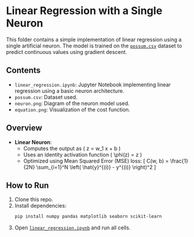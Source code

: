 # Linear Regression with a Single Neuron

This folder contains a simple implementation of linear regression using a single artificial neuron. The model is trained on the [`possum.csv`](https://www.kaggle.com/datasets/abrambeyer/openintro-possum) dataset to predict continuous values using gradient descent.

## Contents

- `linear_regression.ipynb`: Jupyter Notebook implementing linear regression using a basic neuron architecture.
- `possum.csv`: Dataset used.
- `neuron.png`: Diagram of the neuron model used.
- `equation.png`: Visualization of the cost function.

## Overview

- **Linear Neuron**:
  - Computes the output as \( z = w_1 x + b \)
  - Uses an identity activation function \( \phi(z) = z \)
  - Optimized using Mean Squared Error (MSE) loss:
    \[
    C(w, b) = \frac{1}{2N} \sum_{i=1}^N \left( \hat{y}^{(i)} - y^{(i)} \right)^2
    \]

## How to Run

1. Clone this repo.
2. Install dependencies:
   ```bash
   pip install numpy pandas matplotlib seaborn scikit-learn
3. Open [`linear_regression.ipynb`](./linear_regression.ipynb) and run all cells.